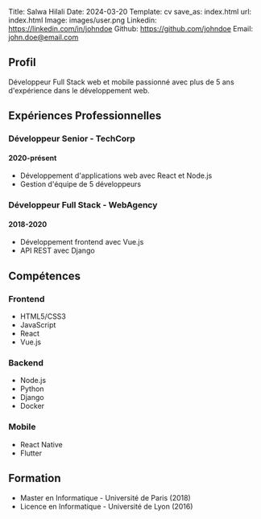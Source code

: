 Title: Salwa Hilali
Date: 2024-03-20
Template: cv
save_as: index.html
url: index.html
Image: images/user.png
Linkedin: https://linkedin.com/in/johndoe
Github: https://github.com/johndoe
Email: john.doe@email.com

## Profil
Développeur Full Stack web et mobile passionné avec plus de 5 ans d'expérience dans le développement web.

## Expériences Professionnelles
### Développeur Senior - TechCorp
#### 2020-présent
- Développement d'applications web avec React et Node.js
- Gestion d'équipe de 5 développeurs

### Développeur Full Stack - WebAgency
#### 2018-2020
- Développement frontend avec Vue.js
- API REST avec Django

## Compétences
### Frontend
- HTML5/CSS3
- JavaScript
- React
- Vue.js

### Backend
- Node.js
- Python
- Django
- Docker

### Mobile
- React Native
- Flutter

## Formation
- Master en Informatique - Université de Paris (2018)
- Licence en Informatique - Université de Lyon (2016)